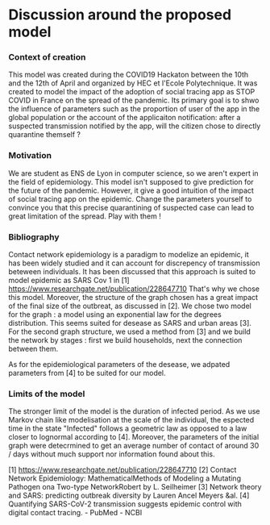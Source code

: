 # Discussion around the proposed model

### Context of creation

This model was created during the COVID19 Hackaton between the 10th and the 12th of April and organized by HEC et l'Ecole Polytechnique.
It was created to model the impact of the adoption of social tracing app as STOP COVID in France on the spread of the pandemic.
Its primary goal is to shwo the influence of parameters such as the proportion of user of the app in the global population or the account of the applicaiton notification: after a 
suspected transmission notified by the app, will the citizen chose to directly quarantine themself ?


### Motivation

We are student as ENS de Lyon in computer science, so we aren't expert in the field of epidemiology. This model isn't supposed to give prediction for the future of the pandemic.
However, it give a good intuition of the impact of social tracing app on the epidemic. Change the parameters yourself to convince you that this precise quarantining of suspected case can lead to great limitation of the spread.
Play with them !

### Bibliography

Contact network epidemiology is a paradigm to modelize an epidemic, it has been widely studied and it can account for discrepency of transmission beteween individuals.
It has been discussed that this approach is suited to model epidemic as SARS Cov 1 in [1] https://www.researchgate.net/publication/228647710
That's why we chose this model.
Moreover, the structure of the graph chosen has a great impact of the final size of the outbreat, as discussed in [2].
We chose two model for the graph : a model using an exponential law for the degrees distribution. This seems suited for desease as SARS and urban areas [3]. 
For the second graph structure, we used a method from [3] and we build the network by stages : first we build households, next the connection between them.

As for the epidemiological parameters of the desease, we adpated parameters from [4] to be suited for our model.

### Limits of the model

The stronger limit of the model is the duration of infected period. As we use Markov chain like modelisation at the scale of the individual, the espected time in the 
state "Infected" follows a geometric law as opposed to a law closer to lognormal according to [4].
Moreover, the parameters of the initial graph were detecrmined to get an average number of contact of around 30 / days without much support nor information found about this.



[1] https://www.researchgate.net/publication/228647710
[2] Contact Network Epidemiology: MathematicalMethods of Modeling a Mutating Pathogen ona Two-type NetworkRobert by L. Seilheimer
[3] Network theory and SARS: predicting outbreak diversity by Lauren Ancel Meyers &al.
[4] Quantifying SARS-CoV-2 transmission suggests epidemic control with digital contact tracing.  - PubMed - NCBI